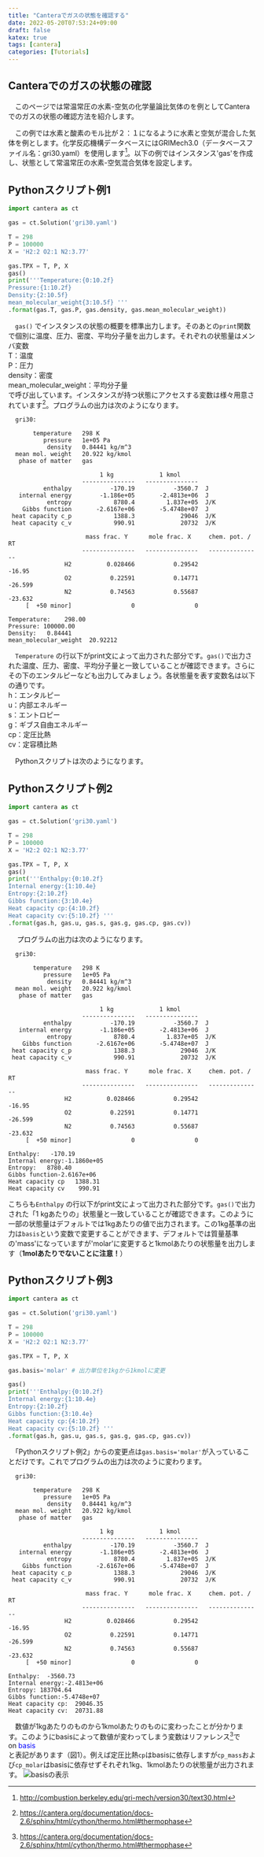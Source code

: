 ```yaml
---
title: "Canteraでガスの状態を確認する"
date: 2022-05-20T07:53:24+09:00
draft: false
katex: true
tags: [cantera]
categories: [Tutorials]
---
```


## Canteraでのガスの状態の確認

　このページでは常温常圧の水素-空気の化学量論比気体のを例としてCanteraでのガスの状態の確認方法を紹介します。

　この例では水素と酸素のモル比が２：１になるように水素と空気が混合した気体を例とします。化学反応機構データベースにはGRIMech3.0（データベースファイル名：gri30.yaml）を使用します[^1]。以下の例ではインスタンス'gas'を作成し、状態として常温常圧の水素-空気混合気体を設定します。
[^1]: http://combustion.berkeley.edu/gri-mech/version30/text30.html

 
## Pythonスクリプト例1

```python
import cantera as ct

gas = ct.Solution('gri30.yaml')

T = 298
P = 100000
X = 'H2:2 O2:1 N2:3.77'

gas.TPX = T, P, X
gas()
print('''Temperature:{0:10.2f} 
Pressure:{1:10.2f} 
Density:{2:10.5f} 
mean_molecular_weight{3:10.5f} '''
.format(gas.T, gas.P, gas.density, gas.mean_molecular_weight))
```

　`gas()` でインスタンスの状態の概要を標準出力します。そのあとの`print`関数で個別に温度、圧力、密度、平均分子量を出力します。それぞれの状態量はメンバ変数  
T：温度  
P：圧力  
density：密度  
mean\_molecular\_weight：平均分子量  
で呼び出しています。インスタンスが持つ状態にアクセスする変数は様々用意されています[^2]。プログラムの出力は次のようになります。
[^2]: https://cantera.org/documentation/docs-2.6/sphinx/html/cython/thermo.html#thermophase

```text
  gri30:

       temperature   298 K
          pressure   1e+05 Pa
           density   0.84441 kg/m^3
  mean mol. weight   20.922 kg/kmol
   phase of matter   gas

                          1 kg             1 kmol     
                     ---------------   ---------------
          enthalpy           -170.19           -3560.7  J
   internal energy        -1.186e+05       -2.4813e+06  J
           entropy            8780.4         1.837e+05  J/K
    Gibbs function       -2.6167e+06       -5.4748e+07  J
 heat capacity c_p            1388.3             29046  J/K
 heat capacity c_v            990.91             20732  J/K

                      mass frac. Y      mole frac. X     chem. pot. / RT
                     ---------------   ---------------   ---------------
                H2          0.028466           0.29542            -16.95
                O2           0.22591           0.14771           -26.599
                N2           0.74563           0.55687           -23.632
     [  +50 minor]                 0                 0  

Temperature:    298.00 
Pressure: 100000.00 
Density:   0.84441 
mean_molecular_weight  20.92212
```

　`Temperature` の行以下がprint文によって出力された部分です。`gas()`で出力された温度、圧力、密度、平均分子量と一致していることが確認できます。さらにその下のエンタルピーなども出力してみましょう。各状態量を表す変数名は以下の通りです。  
h：エンタルピー  
u：内部エネルギー  
s：エントロピー  
g：ギブス自由エネルギー  
cp：定圧比熱  
cv：定容積比熱  

　Pythonスクリプトは次のようになります。
　
## Pythonスクリプト例2

```python
import cantera as ct

gas = ct.Solution('gri30.yaml')

T = 298
P = 100000
X = 'H2:2 O2:1 N2:3.77'

gas.TPX = T, P, X
gas()
print('''Enthalpy:{0:10.2f} 
Internal energy:{1:10.4e} 
Entropy:{2:10.2f} 
Gibbs function:{3:10.4e} 
Heat capacity cp:{4:10.2f} 
Heat capacity cv:{5:10.2f} '''
.format(gas.h, gas.u, gas.s, gas.g, gas.cp, gas.cv))
```
　
プログラムの出力は次のようになります。

```text
  gri30:

       temperature   298 K
          pressure   1e+05 Pa
           density   0.84441 kg/m^3
  mean mol. weight   20.922 kg/kmol
   phase of matter   gas

                          1 kg             1 kmol     
                     ---------------   ---------------
          enthalpy           -170.19           -3560.7  J
   internal energy        -1.186e+05       -2.4813e+06  J
           entropy            8780.4         1.837e+05  J/K
    Gibbs function       -2.6167e+06       -5.4748e+07  J
 heat capacity c_p            1388.3             29046  J/K
 heat capacity c_v            990.91             20732  J/K

                      mass frac. Y      mole frac. X     chem. pot. / RT
                     ---------------   ---------------   ---------------
                H2          0.028466           0.29542            -16.95
                O2           0.22591           0.14771           -26.599
                N2           0.74563           0.55687           -23.632
     [  +50 minor]                 0                 0  

Enthalpy:   -170.19 
Internal energy:-1.1860e+05 
Entropy:   8780.40 
Gibbs function-2.6167e+06 
Heat capacity cp   1388.31 
Heat capacity cv    990.91 
```
 こちらも`Enthalpy` の行以下がprint文によって出力された部分です。`gas()`で出力された「1 kgあたりの」状態量と一致していることが確認できます。このように一部の状態量はデフォルトでは1kgあたりの値で出力されます。この1kg基準の出力は`basis`という変数で変更することができます、デフォルトでは質量基準の'mass'になっていますが'molar'に変更すると1kmolあたりの状態量を出力します（**1molあたりでないことに注意！**）
 
## Pythonスクリプト例3

```python
import cantera as ct

gas = ct.Solution('gri30.yaml')

T = 298
P = 100000
X = 'H2:2 O2:1 N2:3.77'

gas.TPX = T, P, X

gas.basis='molar' # 出力単位を1kgから1kmolに変更

gas()
print('''Enthalpy:{0:10.2f} 
Internal energy:{1:10.4e} 
Entropy:{2:10.2f} 
Gibbs function:{3:10.4e} 
Heat capacity cp:{4:10.2f} 
Heat capacity cv:{5:10.2f} '''
.format(gas.h, gas.u, gas.s, gas.g, gas.cp, gas.cv))
```
　「Pythonスクリプト例2」からの変更点は`gas.basis='molar'`が入っていることだけです。これでプログラムの出力は次のように変わります。
```text
  gri30:

       temperature   298 K
          pressure   1e+05 Pa
           density   0.84441 kg/m^3
  mean mol. weight   20.922 kg/kmol
   phase of matter   gas

                          1 kg             1 kmol     
                     ---------------   ---------------
          enthalpy           -170.19           -3560.7  J
   internal energy        -1.186e+05       -2.4813e+06  J
           entropy            8780.4         1.837e+05  J/K
    Gibbs function       -2.6167e+06       -5.4748e+07  J
 heat capacity c_p            1388.3             29046  J/K
 heat capacity c_v            990.91             20732  J/K

                      mass frac. Y      mole frac. X     chem. pot. / RT
                     ---------------   ---------------   ---------------
                H2          0.028466           0.29542            -16.95
                O2           0.22591           0.14771           -26.599
                N2           0.74563           0.55687           -23.632
     [  +50 minor]                 0                 0  

Enthalpy:  -3560.73 
Internal energy:-2.4813e+06 
Entropy: 183704.64 
Gibbs function:-5.4748e+07 
Heat capacity cp:  29046.35 
Heat capacity cv:  20731.88 
```
　数値が1kgあたりのものから1kmolあたりのものに変わったことが分かります。このようにbasisによって数値が変わってしまう変数はリファレンス[^2]で  
on <span style="color: blue; ">basis</span>  
 と表記があります（図1）。例えば定圧比熱`cp`はbasisに依存しますが`cp_mass`および`cp_molar`はbasisに依存せずそれぞれ1kg、1kmolあたりの状態量が出力されます。
![basisの表示](/img/cantera_cp_basis.png "図1. Cantera公式ページのcp（定圧熱容量）に関する記述")

